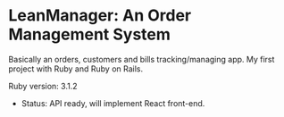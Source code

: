 # LeanManager: An Order Management System

Basically an orders, customers and bills tracking/managing app. My first project with Ruby and Ruby on Rails.

Ruby version: 3.1.2

- Status: API ready, will implement React front-end.